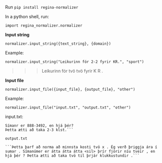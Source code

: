 Run `pip install regina-normalizer`

In a python shell, run:

`import regina_normalizer.normalizer`

**Input string**

`normalizer.input_string({text_string}, {domain})`

Example:

`normalizer.input_string("Leikurinn fór 2-2 fyrir KR.", "sport")`
>>> Leikurinn fór tvö tvö fyrir K R .

**Input file**

`normalizer.input_file({input_file}, {output_file}, "other")`

Example:

`normalizer.input_file("input.txt", "output.txt", "other")`

input.txt:

```Þetta þarf að norma a.m.k. 2x. Ég verð 3ja ára í sumar.
Símanr er 888-3492, en hjá þér?
Þetta ætti að taka 2-3 klst.```

output.txt

```Þetta þarf að norma að minnsta kosti tvö x . Ég verð þriggja ára í sumar . Símanúmer er átta átta átta <sil> þrír fjórir níu tveir , en hjá þér ? Þetta ætti að taka tvö til þrjár klukkustundir .```




